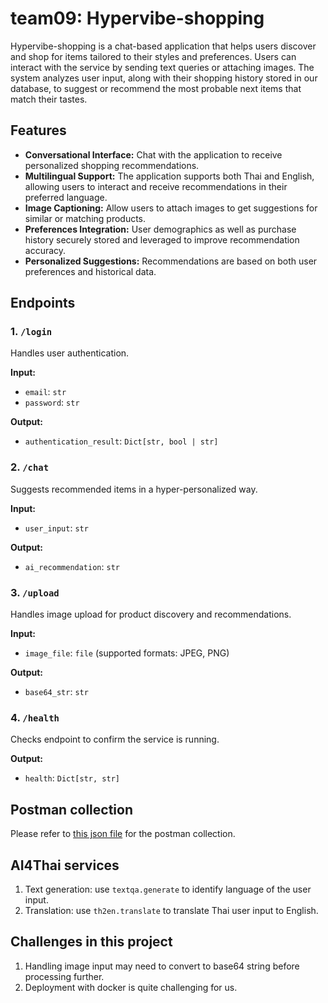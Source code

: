 # team09: Hypervibe-shopping
Hypervibe-shopping is a chat-based application that helps users discover and shop for items tailored to their styles and preferences. Users can interact with the service by sending text queries or attaching images. The system analyzes user input, along with their shopping history stored in our database, to suggest or recommend the most probable next items that match their tastes.


## Features
- **Conversational Interface:** Chat with the application to receive personalized shopping recommendations.
- **Multilingual Support:** The application supports both Thai and English, allowing users to interact and receive recommendations in their preferred language.
- **Image Captioning:** Allow users to attach images to get suggestions for similar or matching products.
- **Preferences Integration:** User demographics as well as purchase history securely stored and leveraged to improve recommendation accuracy.
- **Personalized Suggestions:** Recommendations are based on both user preferences and historical data.


## Endpoints
### 1. `/login`
Handles user authentication.

**Input:** 
- `email`: `str`
- `password`: `str`

**Output:**
- `authentication_result`: `Dict[str, bool | str]`

### 2. `/chat`
Suggests recommended items in a hyper-personalized way.

**Input:** 
- `user_input`: `str`

**Output:**
- `ai_recommendation`: `str`

### 3. `/upload`
Handles image upload for product discovery and recommendations.

**Input:**  
- `image_file`: `file` (supported formats: JPEG, PNG)

**Output:**  
- `base64_str`: `str`

### 4. `/health`
Checks endpoint to confirm the service is running.

**Output:**  
- `health`: `Dict[str, str]`


## Postman collection
Please refer to [this json file](https://gitlab.nectec.or.th/hackathon/ai-thailand-2025/team09/-/blob/main/postman_collection) for the postman collection.


## AI4Thai services
1. Text generation: use `textqa.generate` to identify language of the user input.
2. Translation: use `th2en.translate` to translate Thai user input to English.


## Challenges in this project
1. Handling image input may need to convert to base64 string before processing further.
2. Deployment with docker is quite challenging for us.
